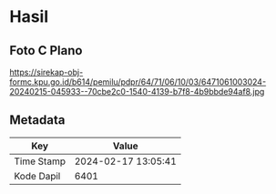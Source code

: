 # Hasil

## Foto C Plano

https://sirekap-obj-formc.kpu.go.id/b614/pemilu/pdpr/64/71/06/10/03/6471061003024-20240215-045933--70cbe2c0-1540-4139-b7f8-4b9bbde94af8.jpg


## Metadata

| Key        | Value               |
| ---------- | ------------------- |
| Time Stamp | 2024-02-17 13:05:41 |
| Kode Dapil | 6401                |



